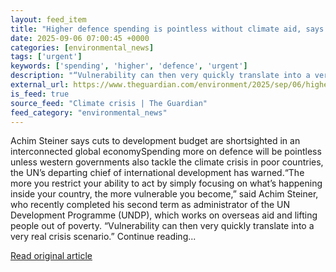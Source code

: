 ```yaml
---
layout: feed_item
title: "Higher defence spending is pointless without climate aid, says UN chief"
date: 2025-09-06 07:00:45 +0000
categories: [environmental_news]
tags: ['urgent']
keywords: ['spending', 'higher', 'defence', 'urgent']
description: "“Vulnerability can then very quickly translate into a very real crisis scenario"
external_url: https://www.theguardian.com/environment/2025/sep/06/higher-defence-spending-pointless-without-climate-aid-says-un-chief
is_feed: true
source_feed: "Climate crisis | The Guardian"
feed_category: "environmental_news"
---
```


Achim Steiner says cuts to development budget are shortsighted in an interconnected global economySpending more on defence will be pointless unless western governments also tackle the climate crisis in poor countries, the UN’s departing chief of international development has warned.“The more you restrict your ability to act by simply focusing on what’s happening inside your country, the more vulnerable you become,” said Achim Steiner, who recently completed his second term as administrator of the UN Development Programme (UNDP), which works on overseas aid and lifting people out of poverty. “Vulnerability can then very quickly translate into a very real crisis scenario.” Continue reading...

[Read original article](https://www.theguardian.com/environment/2025/sep/06/higher-defence-spending-pointless-without-climate-aid-says-un-chief)

